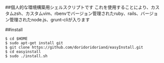 ##個人的な環境構築用シェルスクリプトです
これを使用することにより、カスタムzsh、カスタムvim、rbenvでバージョン管理されたruby、rails、バージョン管理されたnode.js、grunt-cliが入ります

##install

```:bash
$ cd $HOME
$ sudo apt-get install git
$ git clone https://github.com/doridoridoriand/easyInstall.git
$ cd easyinstall
$ sudo ./install.sh
